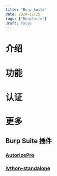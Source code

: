 ```yaml
---
title: "Burp Suite"
date: 2024-12-25
tags: ["BurpSuite"]
draft: false
---
```


# 介绍

# 功能

# 认证

# 更多
## Burp Suite 插件

### [AutorizePro](https://github.com/sule01u/AutorizePro)



### [jython-standalone](https://repo1.maven.org/maven2/org/python/jython-standalone/)